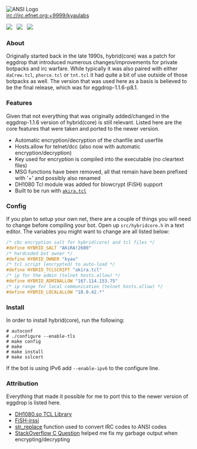 ![ANSI Logo](https://gitlab.com/kyaulabs/hybridcore/raw/master/hybridcore.ans.png "ANSI Logo")  
<a href="irc://irc.efnet.org:+9999/kyaulabs">irc://irc.efnet.org:+9999/kyaulabs</a>

[![](https://img.shields.io/badge/coded_in-vim-green.svg?logo=vim&logoColor=brightgreen&colorB=brightgreen&longCache=true&style=flat)](https://vim.org) &nbsp; [![](https://img.shields.io/badge/license-GNU_GPLv2-blue.svg?style=flat)](https://gitlab.com/kyaulabs/hybridcore/blob/master/COPYING) &nbsp; [![](https://img.shields.io/badge/tcl-8.5+-C85000.svg?style=flat)](https://www.tcl.tk/)  

### About
Originally started back in the late 1990s, hybrid(core) was a patch for eggdrop
that introduced numerous changes/improvements for private botpacks and irc
warfare. While typically it was also paired with either `daCrew.tcl`,
`phorce.tcl` or `tnt.tcl` it had quite a bit of use outside of those botpacks
as well. The version that was used here as a basis is believed to be the final
release, which was for eggdrop-1.1.6-p8.1.

### Features
Given that not everything that was originally added/changed in the eggdrop-1.1.6
version of hybrid(core) is still relevant. Listed here are the core features
that were taken and ported to the newer version.
* Automatic encryption/decryption of the chanfile and userfile
* Hosts.allow for telnet/dcc (also now with automatic encryption/decryption)
* Key used for encryption is compiled into the executable (no cleartext files)
* MSG functions have been removed, all that remain have been prefixed with '+'
and possibly also renamed
* DH1080 Tcl module was added for blowcrypt (FiSH) support
* Built to be run with [`akira.tcl`](https://gitlab.com/kyaulabs/akira)

### Config
If you plan to setup your own net, there are a couple of things you will need to
change before compiling your bot. Open up `src/hybridcore.h` in a text editor.
The variables you might want to change are all listed below:

```c
/* cbc encryption salt for hybrid(core) and tcl files */
#define HYBRID_SALT "AKiRA!2600"
/* hardcoded bot owner */
#define HYBRID_OWNER "kyau"
/* tcl script (encrypted) to auto-load */
#define HYBRID_TCLSCRIPT "akira.tcl"
/* ip for the admin (telnet hosts.allow) */
#define HYBRID_ADMINALLOW "167.114.153.75"
/* ip range for local communication (telnet hosts.allow) */
#define HYBRID_LOCALALLOW "10.0.42.*"
```

### Install
In order to install hybrid(core), run the following:

```shell
# autoconf
# ./configure --enable-tls
# make config
# make
# make install
# make sslcert
```

If the bot is using IPv6 add `--enable-ipv6` to the configure line.

### Attribution
Everything that made it possible for me to port this to the newer version of eggdrop is listed here.
* [DH1080.so TCL Library](https://github.com/orkim/dh1080_tcl)
* [FiSH-irssi](https://github.com/falsovsky/FiSH-irssi)
* [str_replace](https://gist.github.com/amcsi/6068ef6ae59951ed4a9f) function used to convert IRC codes to ANSI codes
* [StackOverflow C Question](https://stackoverflow.com/questions/45528533/fgets-function-printing-garbage-at-the-end) helped me fix my garbage output when encrypting/decrypting
